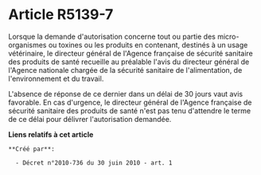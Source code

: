 # Article R5139-7

Lorsque la demande d'autorisation concerne tout ou partie des micro-organismes ou toxines ou les produits en contenant,
destinés à un usage vétérinaire, le directeur général de l'Agence française de sécurité sanitaire des produits de santé
recueille au préalable l'avis du directeur général de l'Agence nationale chargée de la sécurité sanitaire de l'alimentation,
de l'environnement et du travail. 

L'absence de réponse de ce dernier dans un délai de 30 jours vaut avis favorable. En cas d'urgence, le directeur général de
l'Agence française de sécurité sanitaire des produits de santé n'est pas tenu d'attendre le terme de ce délai pour délivrer
l'autorisation demandée.

**Liens relatifs à cet article**

	**Créé par**:

	  - Décret n°2010-736 du 30 juin 2010 - art. 1
